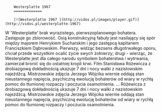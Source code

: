 
        Westerplatte 1967 
        =============
        
        [![Westerplatte 1967 ](http://vidos.pl/images/player.gif)](http://vidos.pl/westerplatte-1967)
        
        
 W 'Westerplatte' brak wyrazistego, pierwszoplanowego bohatera. Zastępuje go zbiorowość. Osią konstrukcyjną fabuły jest nasilający się spór między majorem Henrykiem Sucharskim i jego zastępcą kapitanem Franciszkiem Dąbrowskim. Pierwszy, widząc bezsens długotrwałego oporu, chciał przede wszystkim ocalić życie swych żołnierzy; drugi - wierząc, że Westerplatte jest dla całego narodu symbolem bohaterstwa i wytrwania, zamierzał bronić się do ostatniej kropli krwi. Film Stanisława Różewicza z drobiazgową dokładnością ukazuje 7 dni i nocy walki z nazistowskim najeźdźcą. Mistrzowskie zdjęcia Jerzego Wójcika wiernie oddają stan nieustannego napięcia, psychiczną ewolucję bohaterów od wiary w rychłą pomoc do tłumionej rozpaczy i poczucia osamotnienia.   ... Różewicza z drobiazgową dokładnością ukazuje 7 dni i nocy walki z nazistowskim najeźdźcą. Mistrzowskie zdjęcia Jerzego Wójcika wiernie oddają stan nieustannego napięcia, psychiczną ewolucję bohaterów od wiary w rychłą pomoc do tłumionej rozpaczy i poczucia osamotnienia.
    